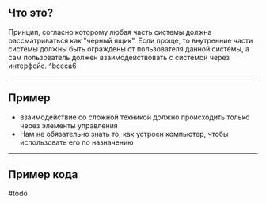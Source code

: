 ## Что это?

Принцип, согласно которому любая часть системы должна рассматриваться как "черный ящик".
Если проще, то внутренние части системы должны быть ограждены от пользователя данной системы, а сам пользователь должен взаимодействовать с системой через интерфейс. ^bceca6

---

## Пример
- взаимодействие со сложной техникой должно происходить только через элементы управления
- Нам не обязательно знать то, как устроен компьютер, чтобы использовать его по назначению

---

## Пример кода
#todo 